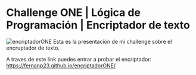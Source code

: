 # Challenge ONE | Lógica de Programación | Encriptador de texto
![encriptadorONE](https://user-images.githubusercontent.com/67800915/227749896-57a4820e-b1b6-44cd-996a-b3263a05af49.PNG)
Esta es la presentación de mi challenge sobre el encruptador de texto.

A traves de este link puedes entrar a probar el encriptador: https://fernanp23.github.io/encriptadorONE/
